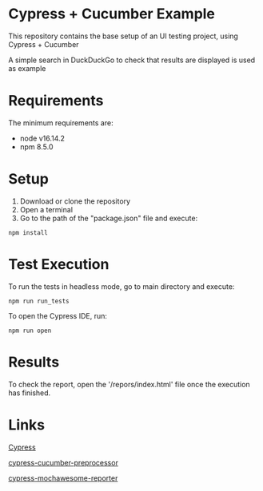 # Cypress + Cucumber Example

This repository contains the base setup of an UI testing project, using Cypress + Cucumber

A simple search in DuckDuckGo to check that results are displayed is used as example

# Requirements

The minimum requirements are:

* node v16.14.2
* npm 8.5.0

# Setup

1. Download or clone the repository
2. Open a terminal
3. Go to the path of the "package.json" file and execute:

```
npm install
```

# Test Execution

To run the tests in headless mode, go to main directory and execute:

```
npm run run_tests
```

To open the Cypress IDE, run:

```
npm run open
```

# Results

To check the report, open the '/repors/index.html' file once the execution has finished.

# Links
    
[Cypress](<https://www.cypress.io/>)

[cypress-cucumber-preprocessor](<https://github.com/TheBrainFamily/cypress-cucumber-preprocessor>)

[cypress-mochawesome-reporter](<https://github.com/LironEr/cypress-mochawesome-reporter>)